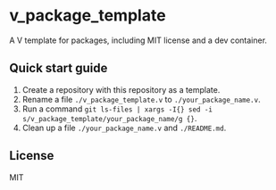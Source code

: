 # v_package_template

A V template for packages, including MIT license and a dev container.

## Quick start guide

1. Create a repository with this repository as a template.
2. Rename a file `./v_package_template.v` to `./your_package_name.v`.
3. Run a command `git ls-files | xargs -I{} sed -i s/v_package_template/your_package_name/g {}`.
4. Clean up a file `./your_package_name.v` and `./README.md`.

## License

MIT
